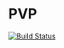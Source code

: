 # PVP

[![Build Status](https://travis-ci.org/tssund93/PVP.svg?branch=dev)](https://travis-ci.org/tssund93/PVP)
